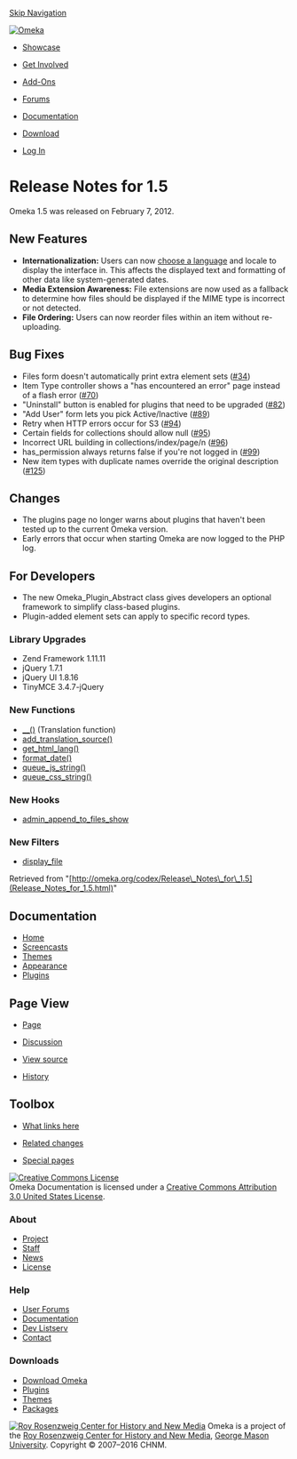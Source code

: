 <div id="wrap">

[Skip Navigation](Release_Notes_for_1.5.html#content)
<div id="header">

<div class="padding">

<span
id="logo">[![Omeka](http://omeka.org/ui/i/logo-horizontal-288px.gif)](../index.html)</span>
<div id="search-form">

</div>

-   <div id="nav-showcase">

    </div>

    [Showcase](../showcase.1.html)
-   <div id="nav-involved">

    </div>

    [Get Involved](../index.html%3Fp=124.html)
-   <div id="nav-addons">

    </div>

    [Add-Ons](../add-ons.1.html)
-   <div id="nav-forums">

    </div>

    [Forums](../forums/topic/mysqli-stmt.bind-result.html)
-   <div id="nav-documentation">

    </div>

    [Documentation](http://omeka.org/codex/)
-   <div id="nav-download">

    </div>

    [Download](../download.1.html)

</div>

</div>

<div id="content">

<div class="padding">

<div id="user-meta">

-   <div id="pt-login">

    </div>

    [Log
    In](http://omeka.org/c/index.php?title=Special:UserLogin&returnto=Release%20Notes%20for%201.5)

</div>

Release Notes for 1.5
=====================

<div id="primary">

Omeka 1.5 was released on February 7, 2012.

<span id="New_Features" class="mw-headline"> New Features </span>
-----------------------------------------------------------------

-   **Internationalization:** Users can now [choose a
    language](http://omeka.org/codex/Configuring_Language "Configuring Language")
    and locale to display the interface in. This affects the displayed
    text and formatting of other data like system-generated dates.
-   **Media Extension Awareness:** File extensions are now used as a
    fallback to determine how files should be displayed if the MIME type
    is incorrect or not detected.
-   **File Ordering:** Users can now reorder files within an item
    without re-uploading.

<span id="Bug_Fixes" class="mw-headline"> Bug Fixes </span>
-----------------------------------------------------------

-   Files form doesn't automatically print extra element sets
    ([\#34](https://github.com/omeka/Omeka/issues/34))
-   Item Type controller shows a "has encountered an error" page instead
    of a flash error ([\#70](https://github.com/omeka/Omeka/issues/70))
-   "Uninstall" button is enabled for plugins that need to be upgraded
    ([\#82](https://github.com/omeka/Omeka/issues/82))
-   "Add User" form lets you pick Active/Inactive
    ([\#89](https://github.com/omeka/Omeka/issues/89))
-   Retry when HTTP errors occur for S3
    ([\#94](https://github.com/omeka/Omeka/issues/94))
-   Certain fields for collections should allow null
    ([\#95](https://github.com/omeka/Omeka/issues/95))
-   Incorrect URL building in collections/index/page/n
    ([\#96](https://github.com/omeka/Omeka/issues/96))
-   has\_permission always returns false if you're not logged in
    ([\#99](https://github.com/omeka/Omeka/issues/99))
-   New item types with duplicate names override the original
    description ([\#125](https://github.com/omeka/Omeka/issues/125))

<span id="Changes" class="mw-headline"> Changes </span>
-------------------------------------------------------

-   The plugins page no longer warns about plugins that haven't been
    tested up to the current Omeka version.
-   Early errors that occur when starting Omeka are now logged to the
    PHP log.

<span id="For_Developers" class="mw-headline"> For Developers </span>
---------------------------------------------------------------------

-   The new Omeka\_Plugin\_Abstract class gives developers an optional
    framework to simplify class-based plugins.
-   Plugin-added element sets can apply to specific record types.

### <span id="Library_Upgrades" class="mw-headline"> Library Upgrades </span>

-   Zend Framework 1.11.11
-   jQuery 1.7.1
-   jQuery UI 1.8.16
-   TinyMCE 3.4.7-jQuery

### <span id="New_Functions" class="mw-headline"> New Functions </span>

-   [\_\_()](http://omeka.org/c/index.php?title=Functions/&action=edit&redlink=1 "Functions/ (page does not exist)")
    (Translation function)
-   [add\_translation\_source()](http://omeka.org/c/index.php?title=Functions/add_translation_source&action=edit&redlink=1 "Functions/add translation source (page does not exist)")
-   [get\_html\_lang()](http://omeka.org/c/index.php?title=Functions/get_html_lang&action=edit&redlink=1 "Functions/get html lang (page does not exist)")
-   [format\_date()](http://omeka.org/c/index.php?title=Functions/format_date&action=edit&redlink=1 "Functions/format date (page does not exist)")
-   [queue\_js\_string()](Functions/queue_js_string.html "Functions/queue js string")
-   [queue\_css\_string()](Functions/queue_css_string.html "Functions/queue css string")

### <span id="New_Hooks" class="mw-headline"> New Hooks </span>

-   [admin\_append\_to\_files\_show](http://omeka.org/c/index.php?title=Hooks/admin_append_to_files_show&action=edit&redlink=1 "Hooks/admin append to files show (page does not exist)")

### <span id="New_Filters" class="mw-headline"> New Filters </span>

-   [display\_file](http://omeka.org/c/index.php?title=Filters/display_file&action=edit&redlink=1 "Filters/display file (page does not exist)")

<div class="printfooter">

Retrieved from
"[http://omeka.org/codex/Release\_Notes\_for\_1.5](Release_Notes_for_1.5.html)"

</div>

<div id="catlinks" class="catlinks catlinks-allhidden">

</div>

</div>

<div id="secondary">

<div class="portlet">

Documentation
-------------

-   [Home](http://omeka.org/codex/)
-   [Screencasts](http://omeka.org/codex/Screencasts)
-   [Themes](http://omeka.org/codex/Managing_Themes_2.0)
-   [Appearance](http://omeka.org/codex/Managing_Appearance_2.0)
-   [Plugins](http://omeka.org/codex/Plugins2.0)

</div>

<div class="portlet">

Page View
---------

-   <div id="nav-page">

    </div>

    [Page](Release_Notes_for_1.5.html)
-   <div id="nav-discussion">

    </div>

    [Discussion](http://omeka.org/c/index.php?title=Talk:Release_Notes_for_1.5&action=edit&redlink=1)
-   <div id="nav-view_source">

    </div>

    [View
    source](http://omeka.org/c/index.php?title=Release_Notes_for_1.5&action=edit)
-   <div id="nav-history">

    </div>

    [History](http://omeka.org/c/index.php?title=Release_Notes_for_1.5&action=history)

</div>

<div id="wiki-toolbox" class="portlet">

Toolbox
-------

-   <div id="t-whatlinkshere">

    </div>

    [What links here](Special:WhatLinksHere/Release_Notes_for_1.5.html)
-   <div id="t-recentchangeslinked">

    </div>

    [Related
    changes](Special:RecentChangesLinked/Release_Notes_for_1.5.html)
-   <div id="t-specialpages">

    </div>

    [Special pages](http://omeka.org/codex/Special:SpecialPages)

</div>

[![Creative Commons
License](https://i.creativecommons.org/l/by/3.0/us/88x31.png)](http://creativecommons.org/licenses/by/3.0/us/)\
Omeka Documentation is licensed under a [Creative Commons Attribution
3.0 United States
License](http://creativecommons.org/licenses/by/3.0/us/).

</div>

</div>

</div>

<div id="footer">

<div class="padding">

<div id="sitemap">

<div class="section">

### About

-   [Project](../index.html%3Fp=2.html)
-   [Staff](../index.html%3Fp=3.html)
-   [News](../blog.1.html)
-   [License](http://www.gnu.org/copyleft/gpl.html)

</div>

<div class="section">

### Help

-   [User Forums](../forums/topic/mysqli-stmt.bind-result.html)
-   [Documentation](http://omeka.org/codex/)
-   [Dev Listserv](http://groups.google.com/group/omeka-dev)
-   [Contact](http://omeka.org/contact/)

</div>

<div class="section">

### Downloads

-   [Download Omeka](../download.1.html)
-   [Plugins](../plugins.html)
-   [Themes](../download/themes/index.html)
-   [Packages](../index.html%3Fp=222.html)

</div>

</div>

<div id="chnm-meta">

<span id="chnm-logo">[![Roy Rosenzweig Center for History and New
Media](http://omeka.org/ui/i/rrchnm-logo-regular.gif)](http://chnm.gmu.edu)</span>
Omeka is a project of the [Roy Rosenzweig Center for History and New
Media](http://chnm.gmu.edu), [George Mason
University](http://www.gmu.edu). Copyright © 2007–2016 CHNM.

</div>

</div>

</div>

</div>
